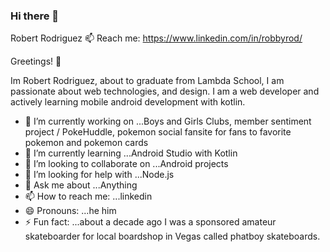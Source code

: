 ### Hi there 👋

Robert Rodriguez
📫 Reach me:
https://www.linkedin.com/in/robbyrod/

Greetings! 👋

Im Robert Rodriguez, about to graduate from Lambda School, I am passionate about web technologies, and design. I am a web developer and actively learning mobile android development with kotlin.


- 🔭 I’m currently working on ...Boys and Girls Clubs, member sentiment project / PokeHuddle, pokemon social fansite for fans to favorite pokemon and pokemon cards
- 🌱 I’m currently learning ...Android Studio with Kotlin
- 👯 I’m looking to collaborate on ...Android projects
- 🤔 I’m looking for help with ...Node.js
- 💬 Ask me about ...Anything
- 📫 How to reach me: ...linkedin
- 😄 Pronouns: ...he him
- ⚡ Fun fact: ...about a decade ago I was a sponsored amateur skateboarder for local boardshop in Vegas called phatboy skateboards.
